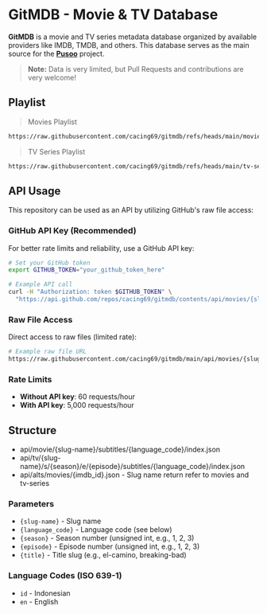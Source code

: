 # GitMDB - Movie & TV Database

**GitMDB** is a movie and TV series metadata database organized by available providers like IMDB, TMDB, and others. This database serves as the main source for the **[Pusoo](https://github.com/cacing69/pusoo)** project.

> **Note:** Data is very limited, but Pull Requests and contributions are very welcome!

## Playlist

> Movies Playlist

```bash
https://raw.githubusercontent.com/cacing69/gitmdb/refs/heads/main/movies.m3u
```

> TV Series Playlist

```bash
https://raw.githubusercontent.com/cacing69/gitmdb/refs/heads/main/tv-series.m3u
```

## API Usage

This repository can be used as an API by utilizing GitHub's raw file access:

### GitHub API Key (Recommended)

For better rate limits and reliability, use a GitHub API key:

```bash
# Set your GitHub token
export GITHUB_TOKEN="your_github_token_here"

# Example API call
curl -H "Authorization: token $GITHUB_TOKEN" \
  "https://api.github.com/repos/cacing69/gitmdb/contents/api/movies/{slug-name}/subtitles/id/index.json"
```

### Raw File Access

Direct access to raw files (limited rate):

```bash
# Example raw file URL
https://raw.githubusercontent.com/cacing69/gitmdb/main/api/movies/{slug-name}/subtitles/id/index.json
```

### Rate Limits

- **Without API key**: 60 requests/hour
- **With API key**: 5,000 requests/hour

## Structure

- api/movie/{slug-name}/subtitles/{language_code}/index.json
- api/tv/{slug-name}/s/{season}/e/{episode}/subtitles/{language_code}/index.json
- api/alts/movies/{imdb_id}.json - Slug name return refer to movies and tv-series

### Parameters

- `{slug-name}` - Slug name
- `{language_code}` - Language code (see below)
- `{season}` - Season number (unsigned int, e.g., 1, 2, 3)
- `{episode}` - Episode number (unsigned int, e.g., 1, 2, 3)
- `{title}` - Title slug (e.g., el-camino, breaking-bad)

### Language Codes (ISO 639-1)

- `id` - Indonesian
- `en` - English
